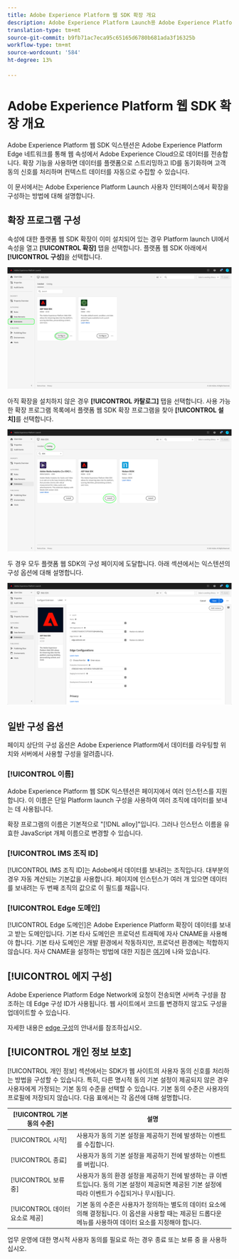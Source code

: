 ```yaml
---
title: Adobe Experience Platform 웹 SDK 확장 개요
description: Adobe Experience Platform Launch용 Adobe Experience Platform Web SDK 익스텐션에 대한 자세한 내용
translation-type: tm+mt
source-git-commit: b9fb71ac7eca95c65165d6780b681ada3f16325b
workflow-type: tm+mt
source-wordcount: '584'
ht-degree: 13%

---
```



# Adobe Experience Platform 웹 SDK 확장 개요

Adobe Experience Platform 웹 SDK 익스텐션은 Adobe Experience Platform Edge 네트워크를 통해 웹 속성에서 Adobe Experience Cloud으로 데이터를 전송합니다. 확장 기능을 사용하면 데이터를 플랫폼으로 스트리밍하고 ID를 동기화하며 고객 동의 신호를 처리하며 컨텍스트 데이터를 자동으로 수집할 수 있습니다.

이 문서에서는 Adobe Experience Platform Launch 사용자 인터페이스에서 확장을 구성하는 방법에 대해 설명합니다.

## 확장 프로그램 구성

속성에 대한 플랫폼 웹 SDK 확장이 이미 설치되어 있는 경우 Platform launch UI에서 속성을 열고 **[!UICONTROL 확장]** 탭을 선택합니다. 플랫폼 웹 SDK 아래에서 **[!UICONTROL 구성]**&#x200B;을 선택합니다.

![](../images/extension/overview/configure.png)

아직 확장을 설치하지 않은 경우 **[!UICONTROL 카탈로그]** 탭을 선택합니다. 사용 가능한 확장 프로그램 목록에서 플랫폼 웹 SDK 확장 프로그램을 찾아 **[!UICONTROL 설치]**&#x200B;를 선택합니다.

![](../images/extension/overview/install.png)

두 경우 모두 플랫폼 웹 SDK의 구성 페이지에 도달합니다. 아래 섹션에서는 익스텐션의 구성 옵션에 대해 설명합니다.

![](../images/extension/overview/config-screen.png)

## 일반 구성 옵션

페이지 상단의 구성 옵션은 Adobe Experience Platform에서 데이터를 라우팅할 위치와 서버에서 사용할 구성을 알려줍니다.

### [!UICONTROL 이름]

Adobe Experience Platform 웹 SDK 익스텐션은 페이지에서 여러 인스턴스를 지원합니다. 이 이름은 단일 Platform launch 구성을 사용하여 여러 조직에 데이터를 보내는 데 사용됩니다.

확장 프로그램의 이름은 기본적으로 &quot;[!DNL alloy]&quot;입니다. 그러나 인스턴스 이름을 유효한 JavaScript 개체 이름으로 변경할 수 있습니다.

### **[!UICONTROL IMS 조직 ID]**

[!UICONTROL IMS 조직 ID]는 Adobe에서 데이터를 보내려는 조직입니다. 대부분의 경우 자동 계산되는 기본값을 사용합니다. 페이지에 인스턴스가 여러 개 있으면 데이터를 보내려는 두 번째 조직의 값으로 이 필드를 채웁니다.

### **[!UICONTROL Edge 도메인]**

[!UICONTROL Edge 도메인]은 Adobe Experience Platform 확장이 데이터를 보내고 받는 도메인입니다. 기본 타사 도메인은 프로덕션 트래픽에 자사 CNAME을 사용해야 합니다. 기본 타사 도메인은 개발 환경에서 작동하지만, 프로덕션 환경에는 적합하지 않습니다. 자사 CNAME을 설정하는 방법에 대한 지침은 [여기](https://docs.adobe.com/content/help/ko-KR/core-services/interface/ec-cookies/cookies-first-party.html)에 나와 있습니다.

## [!UICONTROL 에지 구성]

Adobe Experience Platform Edge Network에 요청이 전송되면 서버측 구성을 참조하는 데 Edge 구성 ID가 사용됩니다. 웹 사이트에서 코드를 변경하지 않고도 구성을 업데이트할 수 있습니다.

자세한 내용은 [edge 구성](../fundamentals/edge-configuration.md)의 안내서를 참조하십시오.

## [!UICONTROL 개인 정보 보호]

[!UICONTROL 개인 정보] 섹션에서는 SDK가 웹 사이트의 사용자 동의 신호를 처리하는 방법을 구성할 수 있습니다. 특히, 다른 명시적 동의 기본 설정이 제공되지 않은 경우 사용자에게 가정되는 기본 동의 수준을 선택할 수 있습니다. 기본 동의 수준은 사용자의 프로필에 저장되지 않습니다. 다음 표에서는 각 옵션에 대해 설명합니다.

| [!UICONTROL 기본 동의 수준] | 설명 |
| --- | --- |
| [!UICONTROL 시작] | 사용자가 동의 기본 설정을 제공하기 전에 발생하는 이벤트를 수집합니다. |
| [!UICONTROL 종료] | 사용자가 동의 기본 설정을 제공하기 전에 발생하는 이벤트를 버립니다. |
| [!UICONTROL 보류 중] | 사용자가 동의 환경 설정을 제공하기 전에 발생하는 큐 이벤트입니다. 동의 기본 설정이 제공되면 제공된 기본 설정에 따라 이벤트가 수집되거나 무시됩니다. |
| [!UICONTROL 데이터 요소로 제공] | 기본 동의 수준은 사용자가 정의하는 별도의 데이터 요소에 의해 결정됩니다. 이 옵션을 사용할 때는 제공된 드롭다운 메뉴를 사용하여 데이터 요소를 지정해야 합니다. |

업무 운영에 대한 명시적 사용자 동의를 필요로 하는 경우 종료 또는 보류 중 을 사용하십시오.